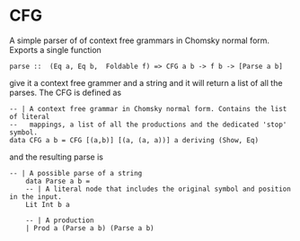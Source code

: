 CFG
===

A simple parser of of context free grammars in Chomsky normal form. Exports a single function 

    parse ::  (Eq a, Eq b,  Foldable f) => CFG a b -> f b -> [Parse a b]
    
give it a context free grammer and a string and it will return a list of all the parses. The CFG is defined as 

    -- | A context free grammar in Chomsky normal form. Contains the list of literal 
    --   mappings, a list of all the productions and the dedicated 'stop' symbol.
    data CFG a b = CFG [(a,b)] [(a, (a, a))] a deriving (Show, Eq)


and the resulting parse is 

    -- | A possible parse of a string 
        data Parse a b = 
        -- | A literal node that includes the original symbol and position in the input.
        Lit Int b a 

        -- | A production
        | Prod a (Parse a b) (Parse a b)
